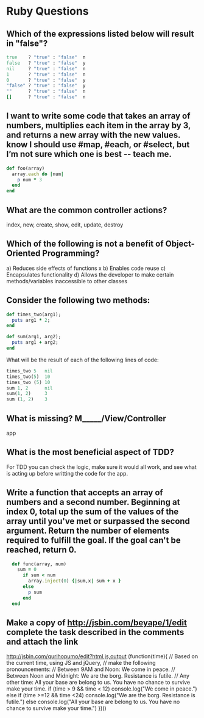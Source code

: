 # Ruby Questions

## Which of the expressions listed below will result in "false"?
```ruby
true    ? "true" : "false"  n
false   ? "true" : "false"  y
nil     ? "true" : "false"  n
1       ? "true" : "false"  n
0       ? "true" : "false"  y
"false" ? "true" : "false"  y
""      ? "true" : "false"  n
[]      ? "true" : "false"  n
```
## I want to write some code that takes an array of numbers, multiplies each item in the array by 3, and returns a new array with the new values. know I should use #map, #each, or #select, but I’m not sure which one is best -- teach me.

```ruby
def foo(array)
  array.each do |num|
    p num * 3
  end
end
```

## What are the common controller actions?

index, new, create, show, edit, update, destroy

## Which of the following is not a benefit of Object-Oriented Programming?

a) Reduces side effects of functions  x
b) Enables code reuse
c) Encapsulates functionality
d) Allows the developer to make certain methods/variables inaccessible to other classes

## Consider the following two methods:
```ruby
def times_two(arg1);
  puts arg1 * 2;
end

def sum(arg1, arg2);
  puts arg1 + arg2;
end
```
What will be the result of each of the following lines of code:
```ruby
times_two 5   nil
times_two(5)  10
times_two (5) 10
sum 1, 2      nil
sum(1, 2)     3
sum (1, 2)    3
```

## What is missing? M_____/View/Controller

  app

## What is the most beneficial aspect of TDD?

  For TDD you can check the logic, make sure it would all work, and see what is acting up before writting the code for the app.

## Write a function that accepts an array of numbers and a second number. Beginning at index 0, total up the sum of the values of the array until you've met or surpassed the second argument. Return the number of elements required to fulfill the goal. If the goal can't be reached, return 0.

```ruby
  def func(array, num)
    sum = 0
      if sum < num
        array.inject(0) {|sum,x| sum + x }
      else 
        p sum
      end
  end
  ```
      
  
    

## Make a copy of http://jsbin.com/beyape/1/edit complete the task described in the comments and attach the link

http://jsbin.com/qurihopumo/edit?html,js,output
(function(time){
  // Based on the current time, using JS and jQuery, 
  // make the following pronouncements:
  // Between 9AM and Noon: We come in peace.
  // Between Noon and Midnight: We are the borg. Resistance is futile.
  // Any other time: All your base are belong to us. You have no chance to survive make your time.
  if (time > 9 && time < 12)
    console.log("We come in peace.")
  else if (time >=12 && time <24)
    console.log("We are the borg. Resistance is futile.")
  else
    console.log("All your base are belong to us. You have no chance to survive make your time.")
})()
